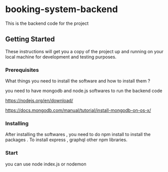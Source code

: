 # booking-system-backend
This is the backend code for the project

## Getting Started

These instructions will get you a copy of the project up and running on your local machine for development and testing purposes.

### Prerequisites

What things you need to install the software and how to install them ?

you need to have mongodb and node.js softwares to run the backend code

https://nodejs.org/en/download/

https://docs.mongodb.com/manual/tutorial/install-mongodb-on-os-x/

### Installing 

After installing the softwares , you need to do npm install to install the packages . To install express , graphql other npm libraries.

### Start 

you can use node index.js or nodemon 

